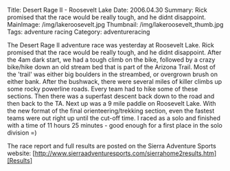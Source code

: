 Title: Desert Rage II - Roosevelt Lake
Date: 2006.04.30
Summary: Rick promised that the race would be really tough, and he didnt disappoint.
MainImage: /img/lakeroosevelt.jpg
Thumbnail: /img/lakeroosevelt_thumb.jpg
Tags: adventure racing
Category: adventureracing

The Desert Rage II adventure race was yesterday at Roosevelt Lake. Rick promised that the race would be really tough, and he didnt disappoint. After the 4am dark start, we had a tough climb on the bike, followed by a crazy bike/hike down an old stream bed that is part of the Arizona Trail. Most of the 'trail' was either big boulders in the streambed, or overgrown brush on either bank. After the bushwack, there were several miles of killer climbs up some rocky powerline roads. Every team had to hike some of these sections. Then there was a superfast descent back down to the road and then back to the TA. Next up was a 9 mile paddle on Roosevelt Lake. With the new format of the final orienteering/trekking section, even the fastest teams were out right up until the cut-off time. I raced as a solo and finished with a time of 11 hours 25 minutes - good enough for a first place in the solo division =)

The race report and full results are posted on the Sierra Adventure Sports website: [http://www.sierraadventuresports.com/sierrahome2results.htm][Results]


[Results]: http://www.sierraadventuresports.com/sierrahome2results.htm
